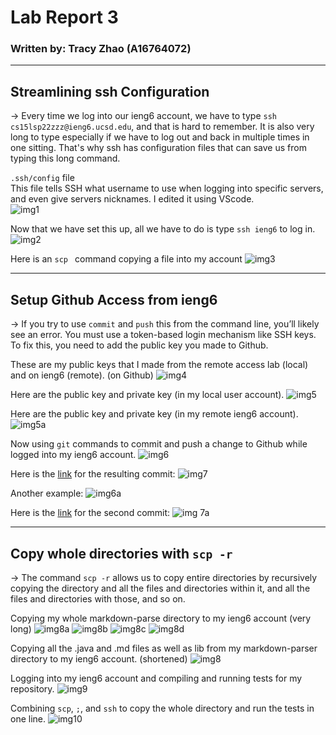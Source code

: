 
# Lab Report 3 
### Written by: Tracy Zhao (A16764072)

---

## Streamlining ssh Configuration
-> Every time we log into our ieng6 account, we have to type `ssh cs15lsp22zzz@ieng6.ucsd.edu`, and that is hard to remember. It is also very long to type especially if we have to log out and back in multiple times in one sitting. That's why ssh has configuration files that can save us from typing this long command.

`.ssh/config` file <br>
This file tells SSH what username to use when logging into specific servers, and even give servers nicknames. I edited it using VScode. <br>
![img1](lr6-1.png)

Now that we have set this up, all we have to do is type `ssh ieng6` to log in. 
![img2](lr6-2.png)

Here is an `scp ` command copying a file into my account
![img3](lr6-3.png)

---

## Setup Github Access from ieng6
-> If you try to use `commit` and `push` this from the command line, you’ll likely see an error. You must use a token-based login mechanism like SSH keys. To fix this, you need to add the public key you made to Github. <br>

These are my public keys that I made from the remote access lab (local) and on ieng6 (remote). (on Github)
![img4](lr6-5new.png) 

Here are the public key and private key (in my local user account).
![img5](lr6-5.png)

Here are the public key and private key (in my remote ieng6 account).
![img5a](lr6-6new.png)

Now using `git` commands to commit and push a change to Github while logged into my ieng6 account.
![img6](lr6-6.png)

Here is the [link](https://github.com/pandasrcute/markdown-parser/commit/7551b75dd2169169129584d8c3185a4d928e3767) for the resulting commit:
![img7](lr6-7.png)

Another example:
![img6a](lr6-7new.png)

Here is the [link](https://github.com/pandasrcute/markdown-parser/commit/dbc839430289b6e5ad118a6fab5c8f2fe497837f) for the second commit:
![img 7a](lr6-7a.png)

---

## Copy whole directories with `scp -r`
-> The command `scp -r` allows us to copy entire directories by recursively copying the directory and all the files and directories within it, and all the files and directories with those, and so on.

Copying my whole markdown-parse directory to my ieng6 account (very long)
![img8a](lr6-8a.png)
![img8b](lr6-8b.png)
![img8c](lr6-8c.png)
![img8d](lr6-8d.png)


Copying all the .java and .md files as well as lib from my markdown-parser directory to my ieng6 account. (shortened)
![img8](lr6-8.png)

Logging into my ieng6 account and compiling and running tests for my repository.
![img9](lr6-9.png)

Combining `scp`, `;`, and `ssh` to copy the whole directory and run the tests in one line.
![img10](lr6-10.png)
